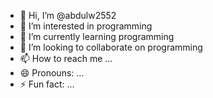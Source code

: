 - 👋 Hi, I’m @abdulw2552
- 👀 I’m interested in programming
- 🌱 I’m currently learning programming
- 💞️ I’m looking to collaborate on programming
- 📫 How to reach me ...
- 😄 Pronouns: ...
- ⚡ Fun fact: ...

<!---
abdulw2552/abdulw2552 is a ✨ special ✨ repository because its `README.md` (this file) appears on your GitHub profile.
You can click the Preview link to take a look at your changes.
--->
